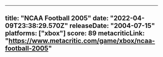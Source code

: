 
---
title: "NCAA Football 2005"
date: "2022-04-09T23:38:29.570Z"
releaseDate: "2004-07-15"
platforms: ["xbox"]
score: 89
metacriticLink: "https://www.metacritic.com/game/xbox/ncaa-football-2005"
---
